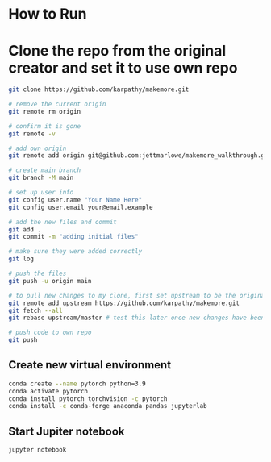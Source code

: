# How to Run


# Clone the repo from the original creator and set it to use own repo
```bash
git clone https://github.com/karpathy/makemore.git

# remove the current origin
git remote rm origin

# confirm it is gone
git remote -v

# add own origin
git remote add origin git@github.com:jettmarlowe/makemore_walkthrough.git

# create main branch
git branch -M main

# set up user info
git config user.name "Your Name Here"
git config user.email your@email.example

# add the new files and commit
git add .
git commit -m "adding initial files"

# make sure they were added correctly
git log

# push the files
git push -u origin main

# to pull new changes to my clone, first set upstream to be the original repo
git remote add upstream https://github.com/karpathy/makemore.git
git fetch --all
git rebase upstream/master # test this later once new changes have been added

# push code to own repo
git push

```

## Create new virtual environment
```bash
conda create --name pytorch python=3.9
conda activate pytorch
conda install pytorch torchvision -c pytorch
conda install -c conda-forge anaconda pandas jupyterlab

```

## Start Jupiter notebook
```bash
jupyter notebook
```
